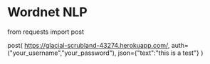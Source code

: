 # Wordnet NLP

from requests import post

post(
  https://glacial-scrubland-43274.herokuapp.com/, 
  auth=("your_username","your_password"),
  json={"text":"this is a test"} 
)
